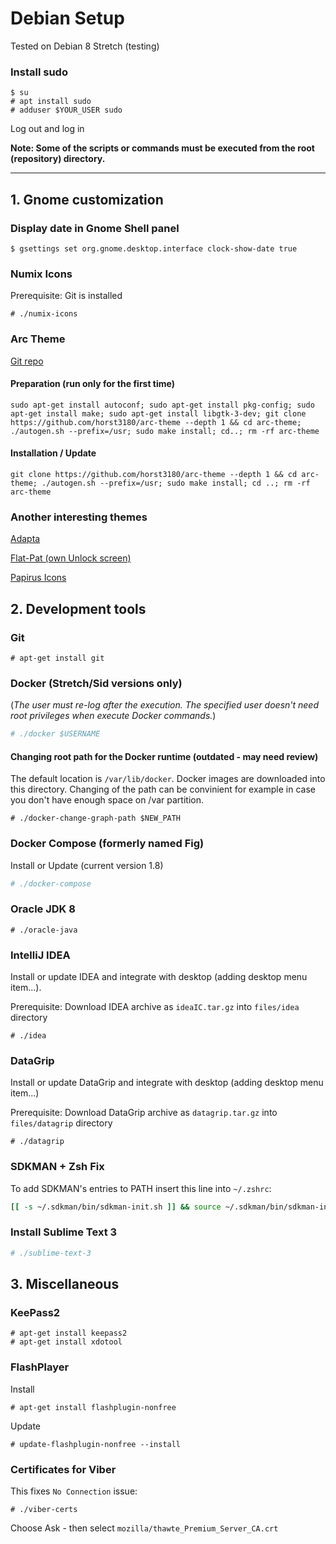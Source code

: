 # Debian Setup
Tested on Debian 8 Stretch (testing)
### Install sudo
```
$ su
# apt install sudo
# adduser $YOUR_USER sudo
```
Log out and log in

**Note: Some of the scripts or commands must be executed from the root (repository) directory.**
***
## 1. Gnome customization
### Display date in Gnome Shell panel
```
$ gsettings set org.gnome.desktop.interface clock-show-date true
```
### Numix Icons
Prerequisite: Git is installed
```
# ./numix-icons
```
### Arc Theme
[Git repo](https://github.com/horst3180/arc-theme)
#### Preparation (run only for the first time)
```
sudo apt-get install autoconf; sudo apt-get install pkg-config; sudo apt-get install make; sudo apt-get install libgtk-3-dev; git clone https://github.com/horst3180/arc-theme --depth 1 && cd arc-theme; ./autogen.sh --prefix=/usr; sudo make install; cd..; rm -rf arc-theme
```
#### Installation / Update
```
git clone https://github.com/horst3180/arc-theme --depth 1 && cd arc-theme; ./autogen.sh --prefix=/usr; sudo make install; cd ..; rm -rf arc-theme
```
### Another interesting themes
[Adapta](https://github.com/tista500/Adapta)

[Flat-Pat (own Unlock screen)](https://github.com/nana-4/Flat-Plat)

[Papirus Icons](https://github.com/PapirusDevelopmentTeam/papirus-icon-theme)
## 2. Development tools
### Git
```
# apt-get install git
```
### Docker (Stretch/Sid versions only)
(*The user must re-log after the execution. The specified user doesn't need root privileges when execute Docker commands.*)
```bash
# ./docker $USERNAME
```
#### Changing root path for the Docker runtime (outdated - may need review)
The default location is `/var/lib/docker`. Docker images are downloaded into this directory. Changing of the path can be convinient for example in case you don't have enough space on /var partition.
```
# ./docker-change-graph-path $NEW_PATH
```
### Docker Compose (formerly named Fig)
Install or Update (current version 1.8)
```bash
# ./docker-compose
```
### Oracle JDK 8
```
# ./oracle-java
```
### IntelliJ IDEA
Install or update IDEA and integrate with desktop (adding desktop menu item...).

Prerequisite: Download IDEA archive as `ideaIC.tar.gz` into `files/idea` directory
```
# ./idea
```
### DataGrip
Install or update DataGrip and integrate with desktop (adding desktop menu item...)

Prerequisite: Download DataGrip archive as `datagrip.tar.gz` into `files/datagrip` directory
```
# ./datagrip
```
### SDKMAN + Zsh Fix
To add SDKMAN's entries to PATH insert this line into `~/.zshrc`:
```bash
[[ -s ~/.sdkman/bin/sdkman-init.sh ]] && source ~/.sdkman/bin/sdkman-init.sh
```
### Install Sublime Text 3
```bash
# ./sublime-text-3
```

## 3. Miscellaneous
### KeePass2
```
# apt-get install keepass2
# apt-get install xdotool
```
### FlashPlayer
Install
```
# apt-get install flashplugin-nonfree
```
Update
```
# update-flashplugin-nonfree --install
```
### Certificates for Viber
This fixes `No Connection` issue:
```
# ./viber-certs
```
Choose Ask - then select `mozilla/thawte_Premium_Server_CA.crt`
